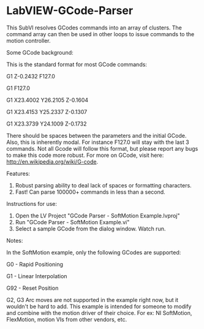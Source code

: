 # LabVIEW-GCode-Parser
This SubVI resolves GCodes commands into an array of clusters.  The command array can then be used in other loops to issue commands to the motion controller.  

Some GCode background:

This is the standard format for most GCode commands:

  G1 Z-0.2432 F127.0
  
  G1 F127.0
  
  G1 X23.4002 Y26.2105 Z-0.1604
  
  G1 X23.4153 Y25.2337 Z-0.1307
  
  G1 X23.3739 Y24.1009 Z-0.1732
  
  
There should be spaces between the parameters and the initial GCode.
Also, this is inherently modal. For instance F127.0 will stay with the last 3 commands.
Not all Gcode will follow this format, but please report any bugs to make this code more robust.
For more on GCode, visit here: http://en.wikipedia.org/wiki/G-code.

Features:

1. Robust parsing ability to deal lack of spaces or formatting characters.
2. Fast! Can parse 100000+ commands in less than a second.

Instructions for use:

1. Open the LV Project "GCode Parser - SoftMotion Example.lvproj"
2. Run "GCode Parser - SoftMotion Example.vi"
3. Select a sample GCode from the dialog window.  Watch run.

Notes:

In the SoftMotion example, only the following GCodes are supported:

G0 - Rapid Positioning

G1 - Linear Interpolation

G92 - Reset Position


G2, G3 Arc moves are not supported in the example right now, but it wouldn't be hard to add.
This example is intended for someone to modify and combine with the motion driver of their choice.
For ex: NI SoftMotion, FlexMotion, motion VIs from other vendors, etc.
